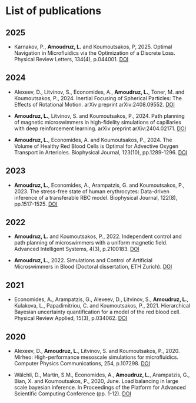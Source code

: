 # List of publications

## 2025

* Karnakov, P., **Amoudruz, L.** and Koumoutsakos, P, 2025. Optimal Navigation in Microfluidics via the Optimization of a Discrete Loss. Physical Review Letters, 134(4), p.044001. [DOI](https://doi.org/10.1103/PhysRevLett.134.044001)

## 2024

* Alexeev, D., Litvinov, S., Economides, A., **Amoudruz, L.**, Toner, M. and Koumoutsakos, P., 2024. Inertial Focusing of Spherical Particles: The Effects of Rotational Motion. arXiv preprint arXiv:2408.09552. [DOI](https://doi.org/10.48550/arXiv.2408.09552)

* **Amoudruz, L.**, Litvinov, S. and Koumoutsakos, P., 2024. Path planning of magnetic microswimmers in high-fidelity simulations of capillaries with deep reinforcement learning. arXiv preprint arXiv:2404.02171. [DOI](https://doi.org/10.48550/arXiv.2404.02171)

* **Amoudruz, L.**, Economides, A. and Koumoutsakos, P., 2024. The Volume of Healthy Red Blood Cells is Optimal for Advective Oxygen Transport in Arterioles. Biophysical Journal, 123(10), pp.1289-1296. [DOI](https://doi.org/10.1016/j.bpj.2024.04.015)

## 2023

* **Amoudruz, L.**, Economides, A., Arampatzis, G. and Koumoutsakos, P., 2023. The stress-free state of human erythrocytes: Data-driven inference of a transferable RBC model. Biophysical Journal, 122(8), pp.1517-1525. [DOI](https://doi.org/10.1016/j.bpj.2023.03.019)

## 2022

* **Amoudruz, L.** and Koumoutsakos, P., 2022. Independent control and path planning of microswimmers with a uniform magnetic field. Advanced Intelligent Systems, 4(3), p.2100183. [DOI](https://doi.org/10.1002/aisy.202100183)

* **Amoudruz, L.**, 2022. Simulations and Control of Artificial Microswimmers in Blood (Doctoral dissertation, ETH Zurich). [DOI](https://doi.org/10.3929/ethz-b-000550202)

## 2021

* Economides, A., Arampatzis, G., Alexeev, D., Litvinov, S., **Amoudruz, L.**, Kulakova, L., Papadimitriou, C. and Koumoutsakos, P., 2021. Hierarchical Bayesian uncertainty quantification for a model of the red blood cell. Physical Review Applied, 15(3), p.034062. [DOI](https://doi.org/10.1103/PhysRevApplied.15.034062)

## 2020

* Alexeev, D., **Amoudruz, L.**, Litvinov, S. and Koumoutsakos, P., 2020. Mirheo: High-performance mesoscale simulations for microfluidics. Computer Physics Communications, 254, p.107298. [DOI](https://doi.org/10.1016/j.cpc.2020.107298)

* Wälchli, D., Martin, S.M., Economides, A., **Amoudruz, L.**, Arampatzis, G., Bian, X. and Koumoutsakos, P., 2020, June. Load balancing in large scale bayesian inference. In Proceedings of the Platform for Advanced Scientific Computing Conference (pp. 1-12). [DOI](https://doi.org/10.1145/3394277.3401849)

